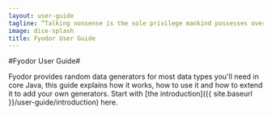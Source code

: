 ```yaml
---
layout: user-guide
tagline: “Talking nonsense is the sole privilege mankind possesses over the other organisms. It's by talking nonsense that one gets to the truth! I talk nonsense, therefore I'm human” ― Fyodor Dostoyevsky
image: dice-splash
title: Fyodor User Guide
---
```


#Fyodor User Guide#

Fyodor provides random data generators for most data types you'll need in core Java, this
guide explains how it works, how to use it and how to extend it to add your own generators.
Start with [the introduction]({{ site.baseurl }}/user-guide/introduction) here. 